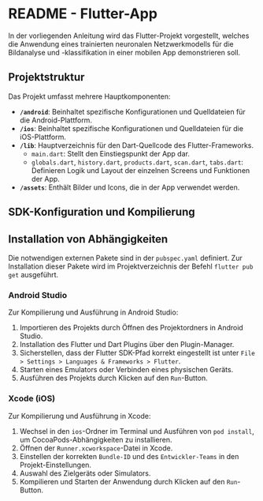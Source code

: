 # README - Flutter-App

In der vorliegenden Anleitung wird das Flutter-Projekt vorgestellt, welches die Anwendung eines trainierten neuronalen Netzwerkmodells für die Bildanalyse und -klassifikation in einer mobilen App demonstrieren soll.

## Projektstruktur

Das Projekt umfasst mehrere Hauptkomponenten:

- **`/android`**: Beinhaltet spezifische Konfigurationen und Quelldateien für die Android-Plattform.
- **`/ios`**: Beinhaltet spezifische Konfigurationen und Quelldateien für die iOS-Plattform.
- **`/lib`**: Hauptverzeichnis für den Dart-Quellcode des Flutter-Frameworks.
  - `main.dart`: Stellt den Einstiegspunkt der App dar.
  - `globals.dart`, `history.dart`, `products.dart`, `scan.dart`, `tabs.dart`: Definieren Logik und Layout der einzelnen Screens und Funktionen der App.
- **`/assets`**: Enthält Bilder und Icons, die in der App verwendet werden.

## SDK-Konfiguration und Kompilierung

## Installation von Abhängigkeiten

Die notwendigen externen Pakete sind in der `pubspec.yaml` definiert. Zur Installation dieser Pakete wird im Projektverzeichnis der Befehl `flutter pub get` ausgeführt. 

### Android Studio

Zur Kompilierung und Ausführung in Android Studio:

1. Importieren des Projekts durch Öffnen des Projektordners in Android Studio.
2. Installation des Flutter und Dart Plugins über den Plugin-Manager.
3. Sicherstellen, dass der Flutter SDK-Pfad korrekt eingestellt ist unter `File > Settings > Languages & Frameworks > Flutter`.
4. Starten eines Emulators oder Verbinden eines physischen Geräts.
5. Ausführen des Projekts durch Klicken auf den `Run`-Button.

### Xcode (iOS)

Zur Kompilierung und Ausführung in Xcode:

1. Wechsel in den `ios`-Ordner im Terminal und Ausführen von `pod install`, um CocoaPods-Abhängigkeiten zu installieren.
2. Öffnen der `Runner.xcworkspace`-Datei in Xcode.
3. Einstellen der korrekten `Bundle-ID` und des `Entwickler-Teams` in den Projekt-Einstellungen.
4. Auswahl des Zielgeräts oder Simulators.
5. Kompilieren und Starten der Anwendung durch Klicken auf den `Run`-Button.
